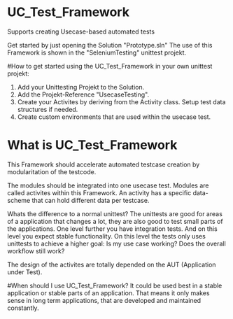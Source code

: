 # UC_Test_Framework
Supports creating Usecase-based automated tests

Get started by just opening the Solution "Prototype.sln"
The use of this Framework is shown in the "SeleniumTesting" unittest projekt.

#How to get started using the UC_Test_Framework in your own unittest projekt:
1. Add your Unittesting Projekt to the Solution. 
2. Add the Projekt-Reference "UsecaseTesting".
3. Create your Activites by deriving from the Activity class. Setup test data structures if needed.
4. Create custom environments that are used within the usecase test.

# What is UC_Test_Framework

This Framework should accelerate automated testcase creation by modularitation of the testcode. 

The modules should be integrated into one usecase test. Modules are called activites within this Framework. An activity has a specific data-scheme that can hold different data per testcase.  

Whats the difference to a normal unittest? The unittests are good for areas of a application that changes a lot, they are also good to test small parts of the applications. One level further you have integration tests. And on this level you expect stable functionality. On this level the tests only uses unittests to achieve a higher goal: Is my use case working? Does the overall workflow still work?  

The design of the activites are totally depended on the AUT (Application under Test). 

#When should I use UC_Test_Framework? 
It could be used best in a stable application or stable parts of an application. That means it only makes sense in long term applications, that are developed and maintained constantly. 
